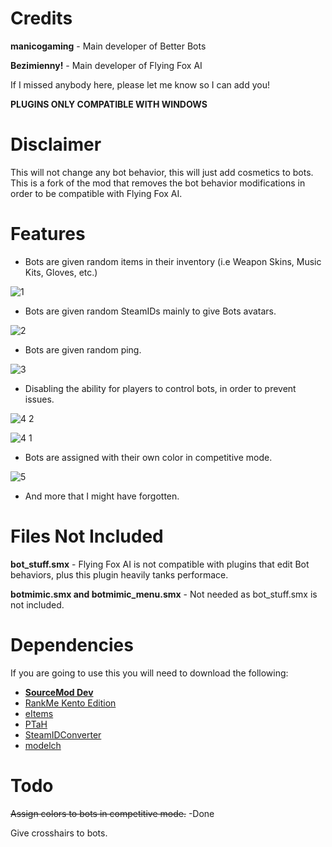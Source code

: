 # Credits
**manicogaming** - Main developer of Better Bots

**Bezimienny!** - Main developer of Flying Fox AI

If I missed anybody here, please let me know so I can add you!

**PLUGINS ONLY COMPATIBLE WITH WINDOWS**

# Disclaimer
This will not change any bot behavior, this will just add cosmetics to bots. This is a fork of the mod that removes the bot behavior modifications in order to be compatible with Flying Fox AI.

# Features
- Bots are given random items in their inventory (i.e Weapon Skins, Music Kits, Gloves, etc.)

![1](https://user-images.githubusercontent.com/45516471/202308584-ea287595-e476-47a5-a9f2-61c8e71d57cb.png)

- Bots are given random SteamIDs mainly to give Bots avatars.

![2](https://user-images.githubusercontent.com/45516471/202308687-928a47d5-5207-402d-b4a1-cb0fda410eed.png)

- Bots are given random ping.

![3](https://user-images.githubusercontent.com/45516471/202308700-1c654da0-8869-427f-87df-be6e9c29b078.png)

- Disabling the ability for players to control bots, in order to prevent issues.

![4 2](https://user-images.githubusercontent.com/45516471/202308741-3eb24479-b2ef-413b-8d56-b80d7d74d6a6.png)

![4 1](https://user-images.githubusercontent.com/45516471/202308753-349b0e1a-b636-461a-bfd8-6a275b97445c.png)

- Bots are assigned with their own color in competitive mode.

![5](https://user-images.githubusercontent.com/45516471/202327550-e9579bf5-f6f4-4727-b963-ba0af2ffc75b.png)

- And more that I might have forgotten.
# Files Not Included
**bot_stuff.smx** - Flying Fox AI is not compatible with plugins that edit Bot behaviors, plus this plugin heavily tanks performace.

**botmimic.smx and botmimic_menu.smx** - Not needed as bot_stuff.smx is not included.

# Dependencies
If you are going to use this you will need to download the following:
- **[SourceMod Dev](https://www.sourcemod.net/downloads.php?branch=dev)**
- [RankMe Kento Edition](https://forums.alliedmods.net/showthread.php?p=2467665)
- [eItems](https://github.com/ESK0/eItems)
- [PTaH](https://ptah.zizt.ru/)
- [SteamIDConverter](https://forums.alliedmods.net/showthread.php?t=333459)
- [modelch](https://github.com/SAZONISCHE/modelch)

# Todo
~~Assign colors to bots in competitive mode.~~ -Done

Give crosshairs to bots.
